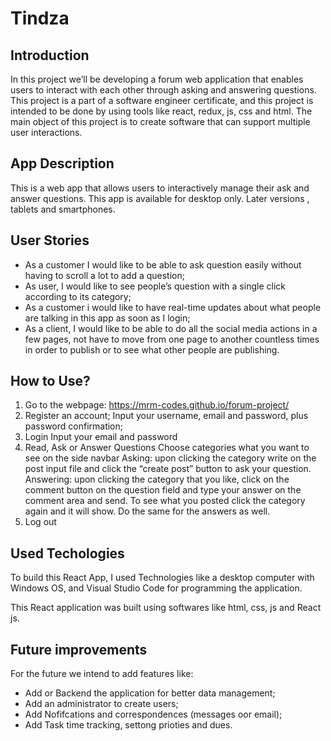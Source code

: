 # Tindza

## Introduction
In this project we’ll be developing a forum  web application that enables users to interact with each other through asking and answering questions. This project is a part of a software engineer certificate, and this project is intended to be done by using tools like react, redux, js, css and html.
The main object of this project is to create software that can support multiple user interactions.

## App Description
This is a web app that allows users to interactively manage their ask and answer questions. This app is available for desktop only. Later versions , tablets and smartphones.


## User Stories
- As a customer I would like to be able to ask question easily without having to scroll a lot to add a question;
- As user, I would like to see people’s question with a single click according to its category;
- As a customer i would like to have real-time updates about what people are talking in this app as soon as I login;
- As a client, I would like to be able to do all the social media actions in a few pages, not have to move from one page to another countless times in order to publish or to see what other people are publishing.


## How to Use?
1. Go to the webpage: https://mrm-codes.github.io/forum-project/
2. Register an account;
Input your username, email and password, plus password confirmation;
3. Login
Input your email and password
4. Read, Ask or Answer Questions
Choose categories what you want to see on the side navbar
Asking: upon clicking the category write on the post input file and click the “create post” button to ask your question.
Answering: upon clicking the category that you like, click on the comment button on the question field and type your answer on the comment area and send.
To see what you posted click the category again and it will show. Do the same for the answers as well.
5. Log out

## Used Techologies
To build this React App, I used Technologies like a desktop computer with Windows OS, and Visual Studio Code for programming the application.

This React application was built using softwares like html, css, js and React js.

## Future improvements
For the future we intend to add features like: 
- Add or Backend the application for better data management;
- Add an administrator to create users;
- Add Nofifcations and correspondences (messages oor email);
- Add Task time tracking, settong prioties and dues.


